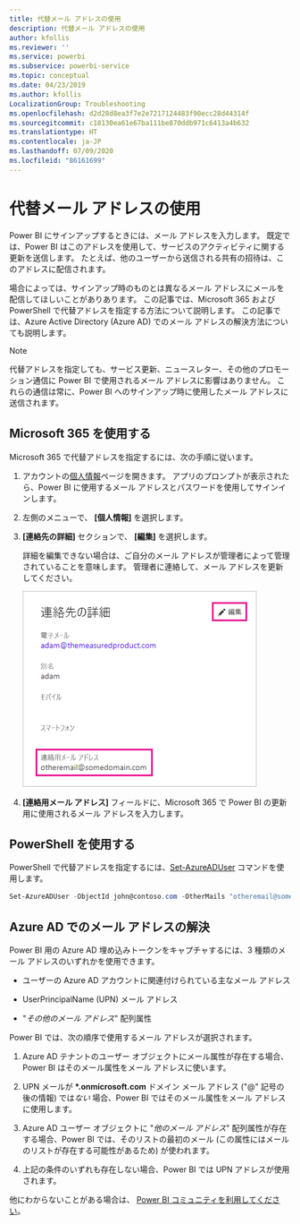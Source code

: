 ```yaml
---
title: 代替メール アドレスの使用
description: 代替メール アドレスの使用
author: kfollis
ms.reviewer: ''
ms.service: powerbi
ms.subservice: powerbi-service
ms.topic: conceptual
ms.date: 04/23/2019
ms.author: kfollis
LocalizationGroup: Troubleshooting
ms.openlocfilehash: d2d28d8ea3f7e2e7217124483f90ecc28d44314f
ms.sourcegitcommit: c18130ea61e67ba111be870ddb971c6413a4b632
ms.translationtype: HT
ms.contentlocale: ja-JP
ms.lasthandoff: 07/09/2020
ms.locfileid: "86161699"
---
```

# <a name="use-an-alternate-email-address"></a>代替メール アドレスの使用

Power BI にサインアップするときには、メール アドレスを入力します。 既定では、Power BI はこのアドレスを使用して、サービスのアクティビティに関する更新を送信します。 たとえば、他のユーザーから送信される共有の招待は、このアドレスに配信されます。

場合によっては、サインアップ時のものとは異なるメール アドレスにメールを配信してほしいことがありあります。 この記事では、Microsoft 365 および PowerShell で代替アドレスを指定する方法について説明します。 この記事では、Azure Active Directory (Azure AD) でのメール アドレスの解決方法についても説明します。

> [!NOTE]
> 代替アドレスを指定しても、サービス更新、ニュースレター、その他のプロモーション通信に Power BI で使用されるメール アドレスに影響はありません。 これらの通信は常に、Power BI へのサインアップ時に使用したメール アドレスに送信されます。

## <a name="use-microsoft-365"></a>Microsoft 365 を使用する

Microsoft 365 で代替アドレスを指定するには、次の手順に従います。

1. アカウントの[個人情報](https://portal.office.com/account/#personalinfo)ページを開きます。 アプリのプロンプトが表示されたら、Power BI に使用するメール アドレスとパスワードを使用してサインインします。

1. 左側のメニューで、 **[個人情報]** を選択します。

1. **[連絡先の詳細]** セクションで、 **[編集]** を選択します。

    詳細を編集できない場合は、ご自分のメール アドレスが管理者によって管理されていることを意味します。 管理者に連絡して、メール アドレスを更新してください。

    ![連絡用メール アドレスの指定方法を示している [連絡先の詳細] ダイアログのスクリーンショット。](media/service-admin-alternate-email-address-for-power-bi/contact-details.png)

1. **[連絡用メール アドレス]** フィールドに、Microsoft 365 で Power BI の更新用に使用されるメール アドレスを入力します。

## <a name="use-powershell"></a>PowerShell を使用する

PowerShell で代替アドレスを指定するには、[Set-AzureADUser](/powershell/module/azuread/set-azureaduser/) コマンドを使用します。

```powershell
Set-AzureADUser -ObjectId john@contoso.com -OtherMails "otheremail@somedomain.com"
```

## <a name="email-address-resolution-in-azure-ad"></a>Azure AD でのメール アドレスの解決

Power BI 用の Azure AD 埋め込みトークンをキャプチャするには、3 種類のメール アドレスのいずれかを使用できます。

* ユーザーの Azure AD アカウントに関連付けられている主なメール アドレス

* UserPrincipalName (UPN) メール アドレス

* "*その他のメール アドレス*" 配列属性

Power BI では、次の順序で使用するメール アドレスが選択されます。

1. Azure AD テナントのユーザー オブジェクトにメール属性が存在する場合、Power BI はそのメール属性をメール アドレスに使います。

1. UPN メールが **\*.onmicrosoft.com** ドメイン メール アドレス ("\@" 記号の後の情報) では*ない* 場合、Power BI ではそのメール属性をメール アドレスに使用します。

1. Azure AD ユーザー オブジェクトに "*他のメール アドレス*" 配列属性が存在する場合、Power BI では、そのリストの最初のメール (この属性にはメールのリストが存在する可能性があるため) が使われます。

1. 上記の条件のいずれも存在しない場合、Power BI では UPN アドレスが使用されます。

他にわからないことがある場合は、 [Power BI コミュニティを利用してください](https://community.powerbi.com/)。